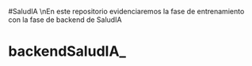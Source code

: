 #SaludIA \nEn este repositorio evidenciaremos la fase de entrenamiento con la fase de backend de SaludIA
# backendSaludIA_
